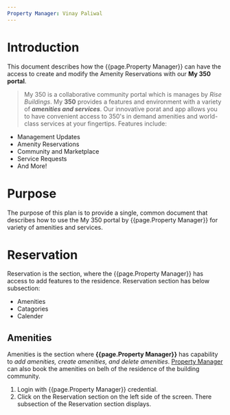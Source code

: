 ```yaml
---
Property Manager: Vinay Paliwal
---
```


# Introduction

This document describes how the {{page.Property Manager}} can have the access to create
and modify the Amenity Reservations with our **My 350 portal**.

> My 350 is a collaborative community portal which is manages by _Rise Buildings_. My
**350** provides a features and environment with a variety of _**amenities and services**_.
Our innovative porat and app allows you to have convenient access to 350's in
demand amenities and world-class services at your fingertips.
Features include:

* Management Updates
* Amenity Reservations
* Community and Marketplace
* Service Requests
* And More!

# Purpose

The purpose of this plan is to provide a single, common document that describes
how to use the My 350 portal by {{page.Property Manager}} for variety of amenities and
services.

# Reservation

Reservation is the section, where the {{page.Property Manager}} has access to add features to the
residence. Reservation section has below subsection:

- Amenities
- Catagories
- Calender

## Amenities

Amenities is the section where **{{page.Property Manager}}** has capability to _add amenities, create
amenities, and delete amenities_. [Property Manager](https://www.bing.com/search?q=property+manager&form=ANNTH1&refig=3abda6fc50e74cf2a309d2e25bd16e63) can also book the amenities on belh of
the residence of the building community.

1. Login with {{page.Property Manager}} credential.
2. Click on the Reservation section on the left side of the screen. There subsection of the
Reservation section displays.
